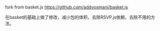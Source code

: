 fork from basket.js
https://github.com/addyosmani/basket.js

在basket的基础上做了修改，减小包的体积，去除RSVP.js依赖，去除不用的方法。